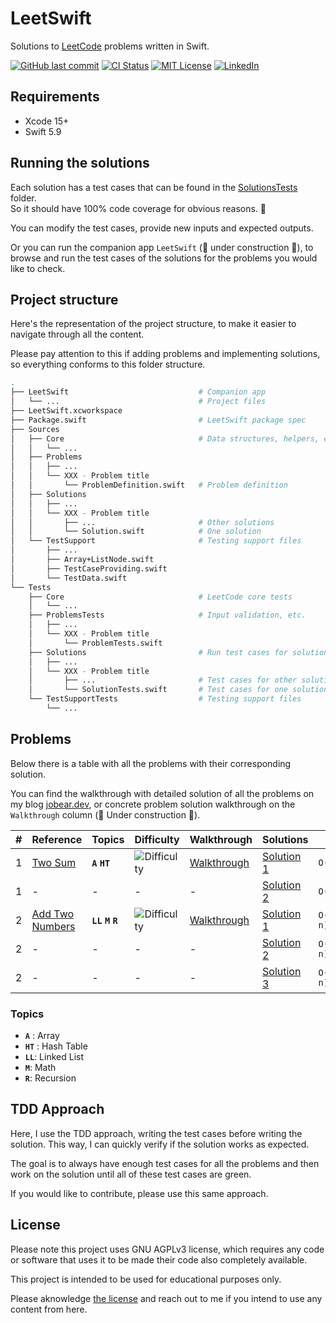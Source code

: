 # LeetSwift

Solutions to [LeetCode](https://leetcode.com/) problems written in Swift.

[![GitHub last commit][last-commit-shield]][last-commit-url]
[![CI Status][ci-status-shield]][ci-status-url]
[![MIT License][license-shield]][license-url]
[![LinkedIn][linkedin-shield]][linkedin-url]

## Requirements

* Xcode 15+
* Swift 5.9

## Running the solutions

Each solution has a test cases that can be found in the [SolutionsTests][solutions-tests-folder] folder.  
So it should have 100% code coverage for obvious reasons. 😬

You can modify the test cases, provide new inputs and expected outputs.

Or you can run the companion app `LeetSwift` (🚧 under construction 👷), to browse and run the test cases of the solutions for the problems you would like to check.

## Project structure
Here's the representation of the project structure, to make it easier to navigate through all the content.  

Please pay attention to this if adding problems and implementing solutions, so everything conforms to this folder structure.
``` bash
.
├── LeetSwift                             # Companion app
│   └── ...                               # Project files
├── LeetSwift.xcworkspace
├── Package.swift                         # LeetSwift package spec
├── Sources
│   ├── Core                              # Data structures, helpers, etc.
│   │   └── ...
│   ├── Problems
│   │   ├── ...
│   │   └── XXX - Problem title
│   │       └── ProblemDefinition.swift   # Problem definition
│   ├── Solutions
│   │   ├── ...
│   │   └── XXX - Problem title
│   │       ├── ...                       # Other solutions
│   │       └── Solution.swift            # One solution
│   └── TestSupport                       # Testing support files
│       ├── ...
│       ├── Array+ListNode.swift
│       ├── TestCaseProviding.swift
│       └── TestData.swift
└── Tests
    ├── Core                              # LeetCode core tests
    │   └── ...
    ├── ProblemsTests                     # Input validation, etc.
    │   ├── ...
    │   └── XXX - Problem title
    │       └── ProblemTests.swift
    ├── Solutions                         # Run test cases for solutions
    │   ├── ...
    │   └── XXX - Problem title
    │       ├── ...                       # Test cases for other solutions
    │       └── SolutionTests.swift       # Test cases for one solution
    └── TestSupportTests                  # Testing support files
        └── ...
```

## Problems

Below there is a table with all the problems with their corresponding solution.

You can find the walkthrough with detailed solution of all the problems on my blog [jobear.dev][jobear-blog-url], or concrete problem solution walkthrough on the `Walkthrough` column (🚧 Under construction 👷).

| # | Reference | Topics | Difficulty | Walkthrough | Solutions | Time | Space | Notes |
| --- | --- | --- | --- | --- | --- | --- | --- | --- |
| 1 | [Two Sum][001-problem] | **`A`** **`HT`** | ![Difficulty][difficulty-easy-shield] | [Walkthrough][001-walkthrough] | [Solution 1][001-solution1] | `O(n²)` | `O(1)` | Brute force |
| 1 | - | - | - | - | [Solution 2][001-solution2] | `O(n)` | `O(n)` | "Decent" |
| 2 | [Add Two Numbers][002-problem] | **`LL`** **`M`** **`R`** | ![Difficulty][difficulty-medium-shield] | [Walkthrough][002-walkthrough] | [Solution 1][002-solution1] | `O(max(m, n))` | `O(1)` | Iterative |
| 2 | - | - | - | - | [Solution 2][002-solution2] | `O(max(m, n))` | `O(1)` | Recursive |
| 2 | - | - | - | - | [Solution 3][002-solution3] | `O(min(m, n))` | `O(1)` | Slightly better |

### Topics
- **`A`** : Array
- **`HT`** : Hash Table
- **`LL`**: Linked List
- **`M`**: Math
- **`R`**: Recursion

## TDD Approach
Here, I use the TDD approach, writing the test cases before writing the solution. This way, I can quickly verify if the solution works as expected.

The goal is to always have enough test cases for all the problems and then work on the solution until all of these test cases are green.

If you would like to contribute, please use this same approach.

## License

Please note this project uses GNU AGPLv3 license, which requires any code or software that uses it to be made their code also completely available.

This project is intended to be used for educational purposes only.

Please aknowledge [the license](https://github.com/jobearrr/LeetSwift/blob/main/LICENSE) and reach out to me if you intend to use any content from here.

<!-- Markdown references https://www.markdownguide.org/basic-syntax/#reference-style-links -->
[last-commit-shield]: https://img.shields.io/github/last-commit/jobearrr/LeetSwift?style=flat
[last-commit-url]: https://github.com/jobearrr/LeetSwift/commits/master
[ci-status-shield]: https://github.com/jobearrr/LeetSwift/actions/workflows/ci.yml/badge.svg
[ci-status-url]: https://github.com/jobearrr/LeetSwift/actions/workflows/ci.yml
[license-shield]: https://img.shields.io/github/license/jobearrr/LeetSwift.svg?style=flat
[license-url]: https://github.com/jobearrr/LeetSwift/LICENSE
[linkedin-shield]: https://img.shields.io/badge/-LinkedIn-black.svg??style=flat&logo=linkedin&colorB=555
[linkedin-url]: https://www.linkedin.com/in/jobertsa
[jobear-blog-url]: https://jobear.dev
[solutions-tests-folder]: https://github.com/jobearrr/LeetSwift/tree/main/Tests/SolutionsTests
[license-url]: https://github.com/jobearrr/LeetSwift?tab=AGPL-3.0-1-ov-file#readme
[difficulty-easy-shield]: https://img.shields.io/badge/Easy-brightgreen.svg
[difficulty-medium-shield]: https://img.shields.io/badge/Medium-orange.svg
[difficulty-hard-shield]: https://img.shields.io/badge/Hard-red.svg
[001-problem]: https://leetcode.com/problems/two-sum
[001-walkthrough]: https://jobear.dev/algo-hub/leetcode/001-two-sum
[001-solution1]: https://github.com/jobearrr/LeetSwift/blob/main/Sources/Solutions/001%20-%20Two%20Sum/TwoSumBruteForceSolution.swift
[001-solution2]: https://github.com/jobearrr/LeetSwift/blob/main/Sources/Solutions/001%20-%20Two%20Sum/TwoSumSolution.swift
[002-problem]: https://leetcode.com/problems/add-two-numbers
[002-walkthrough]: https://jobear.dev/algo-hub/leetcode/002-add-two-numbers
[002-solution1]: https://github.com/jobearrr/LeetSwift/blob/main/Sources/Solutions/002%20-%20Add%20Two%20Numbers/AddTwoNumbersIterativeSolution.swift
[002-solution2]: https://github.com/jobearrr/LeetSwift/blob/main/Sources/Solutions/002%20-%20Add%20Two%20Numbers/AddTwoNumbersRecursiveHelperSolution.swift
[002-solution3]: https://github.com/jobearrr/LeetSwift/blob/main/Sources/Solutions/002%20-%20Add%20Two%20Numbers/AddTwoNumbersRecursiveSolution.swift
